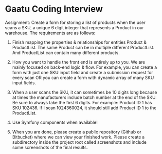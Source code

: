 Gaatu Coding Interview 
======================

Assignment: Create a form for storing a list of products when the user scans a SKU, a unique 6 digit integer that represents a Product in our warehouse. The requirements are as follows:

1) Finish mapping the properties & relationships for entities Product & ProductList. The same Product can be in multiple different ProductList. And ProductList can contain many different products.

2) How you want to handle the front end is entirely up to you. We are mainly focused on back-end logic & flow. For example, you can create a form with just one SKU input field and create a submission request for every scan OR you can create a form with dynamic array of many SKU input fields.

3) When a user scans the SKU, it can sometimes be 10 digits long because at times the manufacturers include batch number at the end of the SKU. Be sure to always take the first 6 digits. For example: Product ID 1 has SKU 102436. If I scan 1024360024, it should still add Product ID 1 to the ProductList.

4) Use Symfony components when available!

5) When you are done, please create a public repository (Github or Bitbucket) where we can view your finished work. Please create a subdirectory inside the project root called screenshots and include some screenshots of the final results.
